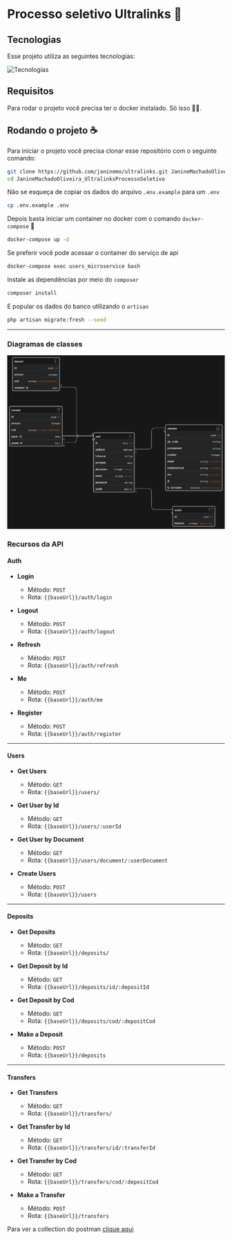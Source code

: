 # Processo seletivo Ultralinks 🚀

## Tecnologias

Esse projeto utiliza as seguintes tecnologias:

![Tecnologias](https://skillicons.dev/icons?i=php,laravel,mysql,docker)

## Requisitos

Para rodar o projeto você precisa ter o docker instalado. Só isso 🐋💕.

## Rodando o projeto ☕

Para iniciar o projeto você precisa clonar esse repositório com o seguinte comando:

```bash
git clone https://github.com/janinemo/ultralinks.git JanineMachadoOliveira_UltralinksProcessoSeletivo
cd JanineMachadoOliveira_UltralinksProcessoSeletivo
```

Não se esqueça de copiar os dados do arquivo `.env.example` para um `.env`

```bash
cp .env.example .env
```

Depois basta iniciar um container no docker com o comando `docker-compose` 🐋

```bash
docker-compose up -d
```

Se preferir você pode acessar o container do serviço de api 

```bash
docker-compose exec users_microservice bash
```

Instale as dependências por meio do `composer`

```bash
composer install
```

E popular os dados do banco utilizando o `artisan` 

```bash
php artisan migrate:fresh --seed
```

---

### Diagramas de classes

![UML User](_readme/img.png)

### Recursos da API

#### Auth
- **Login**
    - Método: `POST`
    - Rota: `{{baseUrl}}/auth/login`

- **Logout**
    - Método: `POST`
    - Rota: `{{baseUrl}}/auth/logout`

- **Refresh**
    - Método: `POST`
    - Rota: `{{baseUrl}}/auth/refresh`

- **Me**
    - Método: `POST`
    - Rota: `{{baseUrl}}/auth/me`

- **Register**
    - Método: `POST`
    - Rota: `{{baseUrl}}/auth/register`

---

#### Users
- **Get Users**
    - Método: `GET`
    - Rota: `{{baseUrl}}/users/`

- **Get User by Id**
    - Método: `GET`
    - Rota: `{{baseUrl}}/users/:userId`

- **Get User by Document**
    - Método: `GET`
    - Rota: `{{baseUrl}}/users/document/:userDocument`

- **Create Users**
    - Método: `POST`
    - Rota: `{{baseUrl}}/users`

---

#### Deposits
- **Get Deposits**
    - Método: `GET`
    - Rota: `{{baseUrl}}/deposits/`

- **Get Deposit by Id**
    - Método: `GET`
    - Rota: `{{baseUrl}}/deposits/id/:depositId`

- **Get Deposit by Cod**
    - Método: `GET`
    - Rota: `{{baseUrl}}/deposits/cod/:depositCod`

- **Make a Deposit**
    - Método: `POST`
    - Rota: `{{baseUrl}}/deposits`

---

#### Transfers
- **Get Transfers**
    - Método: `GET`
    - Rota: `{{baseUrl}}/transfers/`

- **Get Transfer by Id**
    - Método: `GET`
    - Rota: `{{baseUrl}}/transfers/id/:transferId`

- **Get Transfer by Cod**
    - Método: `GET`
    - Rota: `{{baseUrl}}/transfers/cod/:depositCod`

- **Make a Transfer**
    - Método: `POST`
    - Rota: `{{baseUrl}}/transfers`


Para ver a collection do postman [clique aqui](_readme/UltralinksProcessoSeletivo.postman_collection.json)

